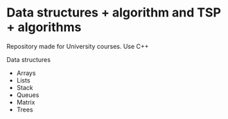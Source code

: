# Data structures + algorithm and TSP + algorithms
Repository made for University courses.
Use C++

Data structures
* Arrays
* Lists
* Stack
* Queues
* Matrix
* Trees

